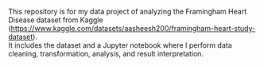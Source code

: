 This repository is for my data project of analyzing the Framingham Heart Disease dataset from Kaggle (https://www.kaggle.com/datasets/aasheesh200/framingham-heart-study-dataset).  
It includes the dataset and a Jupyter notebook where I perform data cleaning, transformation, analysis, and result interpretation.
